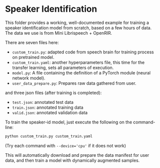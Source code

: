 # Speaker Identification

This folder provides a working, well-documented example for training
a speaker identification model from scratch, based on a few hours of
data. The data we use is from Mini Librispeech + OpenRIR.

There are seven files here:

* `custom_train.py`: adapted code from speech brain for training process on pretrained model.
* `custom_train.yaml`: another hyperparameters file, this time for the transfer learning, sets all parameters of execution.
* `model.py`: A file containing the definition of a PyTorch module (neural network model).
* `user_data_prepare.py`: Prepares raw data gathered from user.

and three json files (after training is completed):
* `test.json`: annotated test data
* `train.json`: annotated training data
* `valid.json`: annotated validation data

To train the speaker-id model, just execute the following on the command-line:

```bash
python custom_train.py custom_train.yaml
```
(Try each command with ```--device='cpu'``` if it does not work)

This will automatically download and prepare the data manifest for user data, and then train a model with dynamically augmented samples.


